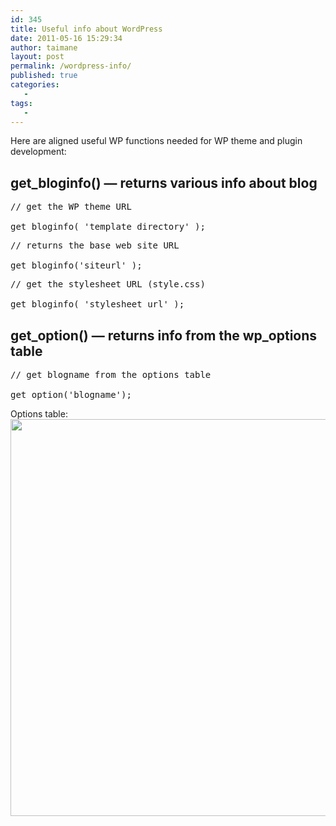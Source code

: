 ```yaml
---
id: 345
title: Useful info about WordPress
date: 2011-05-16 15:29:34
author: taimane
layout: post
permalink: /wordpress-info/
published: true
categories:
   -
tags:
   -
---
```

Here are aligned useful WP functions needed for WP theme and plugin development:

<h2>get_bloginfo() — returns various info about blog </h2> 
<pre>// get the WP theme URL
get_bloginfo( 'template_directory' );</pre>

<pre>// returns the base web site URL
get_bloginfo('siteurl' );</pre>

<pre>// get the stylesheet URL (style.css)
get_bloginfo( 'stylesheet_url' );</pre>

<h2>get_option()  — returns info from the wp_options table</h2>
<pre>// get blogname from the options table
get_option('blogname');</pre>Options table:<img src="https://programming-review.com/wp-content/uploads/2011/05/optionstable1.png" alt="" title="optionstable" width="687" height="635" class="alignnone size-full wp-image-353" />  

